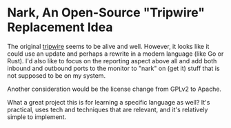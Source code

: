 # Nark, An Open-Source "Tripwire" Replacement Idea

The original [tripwire] seems to be alive and well. However, it looks
like it could use an update and perhaps a rewrite in a modern language
(like Go or Rust). I'd also like to focus on the reporting aspect above
all and add both inbound and outbound ports to the monitor to "nark" on
(get it) stuff that is not supposed to be on my system.

[tripwire]: <https://github.com/Tripwire/tripwire-open-source>

Another consideration would be the license change from GPLv2 to Apache.

What a great project this is for learning a specific language as well?
It's practical, uses tech and techniques that are relevant, and it's
relatively simple to implement.

